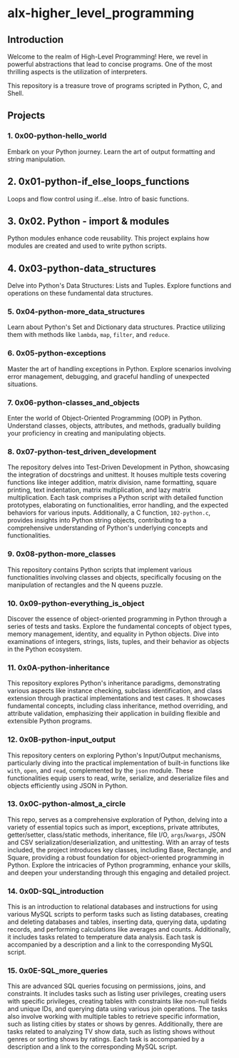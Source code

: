 # alx-higher_level_programming

## Introduction

Welcome to the realm of High-Level Programming! Here, we revel in powerful abstractions that lead to concise programs. One of the most thrilling aspects is the utilization of interpreters.

This repository is a treasure trove of programs scripted in Python, C, and Shell.

## Projects

### 1. 0x00-python-hello_world

Embark on your Python journey. Learn the art of output formatting and string manipulation.

## 2. 0x01-python-if_else_loops_functions

Loops and flow control using if...else. Intro of basic functions.

## 3. 0x02. Python - import & modules

Python modules enhance code reusability. This project explains how modules are created and used to write python scripts.

## 4. 0x03-python-data_structures

Delve into Python's Data Structures: Lists and Tuples. Explore functions and operations on these fundamental data structures.

### 5. 0x04-python-more_data_structures

Learn about Python's Set and Dictionary data structures. Practice utilizing them with methods like `lambda`, `map`, `filter`, and `reduce`.

### 6. 0x05-python-exceptions

Master the art of handling exceptions in Python. Explore scenarios involving error management, debugging, and graceful handling of unexpected situations.

### 7. 0x06-python-classes_and_objects

Enter the world of Object-Oriented Programming (OOP) in Python. Understand classes, objects, attributes, and methods, gradually building your proficiency in creating and manipulating objects.

### 8. 0x07-python-test_driven_development
The repository delves into Test-Driven Development in Python, showcasing the integration of docstrings and unittest. It houses multiple tests covering functions like integer addition, matrix division, name formatting, square printing, text indentation, matrix multiplication, and lazy matrix multiplication. Each task comprises a Python script with detailed function prototypes, elaborating on functionalities, error handling, and the expected behaviors for various inputs. Additionally, a C function, `102-python.c`, provides insights into Python string objects, contributing to a comprehensive understanding of Python's underlying concepts and functionalities.

### 9. 0x08-python-more_classes

This repository contains Python scripts that implement various functionalities involving classes and objects, specifically focusing on the manipulation of rectangles and the N queens puzzle.

### 10. 0x09-python-everything_is_object

Discover the essence of object-oriented programming in Python through a series of tests and tasks. Explore the fundamental concepts of object types, memory management, identity, and equality in Python objects. Dive into examinations of integers, strings, lists, tuples, and their behavior as objects in the Python ecosystem.

### 11. 0x0A-python-inheritance

This repository explores Python's inheritance paradigms, demonstrating various aspects like instance checking, subclass identification, and class extension through practical implementations and test cases. It showcases fundamental concepts, including class inheritance, method overriding, and attribute validation, emphasizing their application in building flexible and extensible Python programs.

### 12. 0x0B-python-input_output

This repository centers on exploring Python's Input/Output mechanisms, particularly diving into the practical implementation of built-in functions like `with`, `open`, and `read`, complemented by the `json` module. These functionalities equip users to read, write, serialize, and deserialize files and objects efficiently using JSON in Python.

### 13. 0x0C-python-almost_a_circle

This repo, serves as a comprehensive exploration of Python, delving into a variety of essential topics such as import, exceptions, private attributes, getter/setter, class/static methods, inheritance, file I/O, `args`/`kwargs`, JSON and CSV serialization/deserialization, and unittesting. With an array of tests included, the project introduces key classes, including Base, Rectangle, and Square, providing a robust foundation for object-oriented programming in Python. Explore the intricacies of Python programming, enhance your skills, and deepen your understanding through this engaging and detailed project.

### 14. 0x0D-SQL_introduction

This is an introduction to relational databases and instructions for using various MySQL scripts to perform tasks such as listing databases, creating and deleting databases and tables, inserting data, querying data, updating records, and performing calculations like averages and counts. Additionally, it includes tasks related to temperature data analysis. Each task is accompanied by a description and a link to the corresponding MySQL script.

### 15. 0x0E-SQL_more_queries

This are advanced SQL queries focusing on permissions, joins, and constraints. It includes tasks such as listing user privileges, creating users with specific privileges, creating tables with constraints like non-null fields and unique IDs, and querying data using various join operations. The tasks also involve working with multiple tables to retrieve specific information, such as listing cities by states or shows by genres. Additionally, there are tasks related to analyzing TV show data, such as listing shows without genres or sorting shows by ratings. Each task is accompanied by a description and a link to the corresponding MySQL script.


